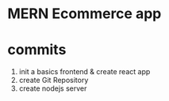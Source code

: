 # MERN Ecommerce app

# commits

1. init a basics frontend & create react app
2. create Git Repository
3. create nodejs server
